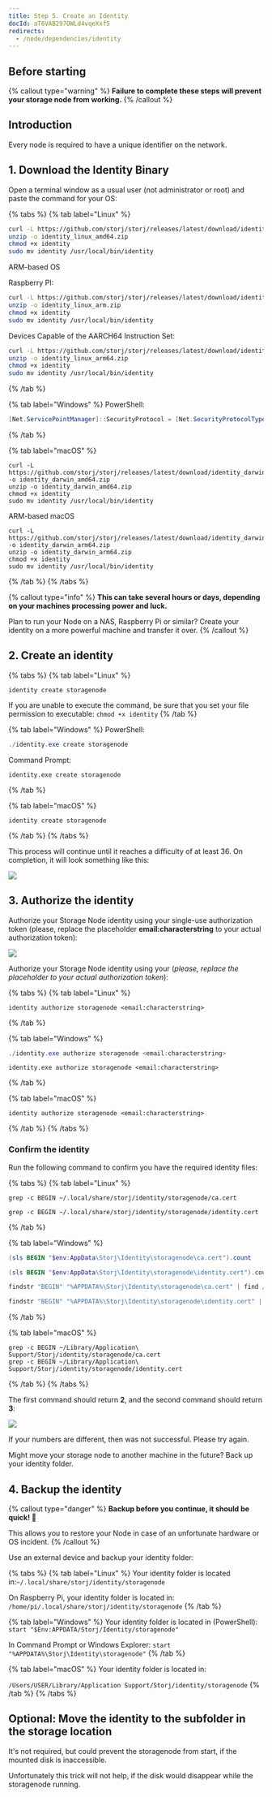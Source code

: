 ```yaml
---
title: Step 5. Create an Identity
docId: aT6VAB297OWLd4vqeXxf5
redirects:
  - /node/dependencies/identity
---
```


## Before starting

{% callout type="warning"  %}
**Failure to complete these steps will prevent your storage node from working.**
{% /callout %}

[](docId:hbCGTv1ZLLR2-kpSaGEXw)

[](docId:v-fUvPqySvUwTMF-od6hD)

[](docId:y0jltT-HzKPmDefi532sd)

[](docId:owZeAc56KSDnUzDhsBfB8)

## Introduction

Every node is required to have a unique identifier on the network.

## 1. Download the Identity Binary

Open a terminal window as a usual user (not administrator or root) and paste the command for your OS:

{% tabs %}
{% tab label="Linux" %}

```bash
curl -L https://github.com/storj/storj/releases/latest/download/identity_linux_amd64.zip -o identity_linux_amd64.zip
unzip -o identity_linux_amd64.zip
chmod +x identity
sudo mv identity /usr/local/bin/identity
```

ARM-based OS

Raspberry PI:

```bash
curl -L https://github.com/storj/storj/releases/latest/download/identity_linux_arm.zip -o identity_linux_arm.zip
unzip -o identity_linux_arm.zip
chmod +x identity
sudo mv identity /usr/local/bin/identity
```

Devices Capable of the AARCH64 Instruction Set:

```bash
curl -L https://github.com/storj/storj/releases/latest/download/identity_linux_arm64.zip -o identity_linux_arm64.zip
unzip -o identity_linux_arm64.zip
chmod +x identity
sudo mv identity /usr/local/bin/identity
```

{% /tab %}

{% tab label="Windows" %}
PowerShell:

```powershell
[Net.ServicePointManager]::SecurityProtocol = [Net.SecurityProtocolType]::Tls12; curl https://github.com/storj/storj/releases/latest/download/identity_windows_amd64.zip -o identity_windows_amd64.zip; Expand-Archive ./identity_windows_amd64.zip . -Force
```

{% /tab %}

{% tab label="macOS" %}

```shell
curl -L https://github.com/storj/storj/releases/latest/download/identity_darwin_amd64.zip -o identity_darwin_amd64.zip
unzip -o identity_darwin_amd64.zip
chmod +x identity
sudo mv identity /usr/local/bin/identity
```

ARM-based macOS

```shell
curl -L https://github.com/storj/storj/releases/latest/download/identity_darwin_arm64.zip -o identity_darwin_arm64.zip
unzip -o identity_darwin_arm64.zip
chmod +x identity
sudo mv identity /usr/local/bin/identity
```

{% /tab %}
{% /tabs %}

{% callout type="info"  %}
**This can take several hours or days, depending on your machines processing power and luck.**

Plan to run your Node on a NAS, Raspberry Pi or similar? Create your identity on a more powerful machine and transfer it over.
{% /callout %}

## 2. Create an identity

{% tabs %}
{% tab label="Linux" %}

```shell
identity create storagenode
```

If you are unable to execute the command, be sure that you set your file permission to executable: `chmod +x identity`
{% /tab %}

{% tab label="Windows" %}
PowerShell:

```powershell
./identity.exe create storagenode
```

Command Prompt:

```shell
identity.exe create storagenode
```

{% /tab %}

{% tab label="macOS" %}

```shell
identity create storagenode
```

{% /tab %}
{% /tabs %}

This process will continue until it reaches a difficulty of at least 36. On completion, it will look something like this:

![](https://link.us1.storjshare.io/raw/jua7rls6hkx5556qfcmhrqed2tfa/docs/images/ziCJkaXYzJYBRuLl0vyA2_image.png)

## 3. Authorize the identity

Authorize your Storage Node identity using your single-use authorization token (please, replace the placeholder **email\:characterstring** to your actual authorization token):

![](https://link.us1.storjshare.io/raw/jua7rls6hkx5556qfcmhrqed2tfa/docs/images/Yi1FdCqXE0mIbsiwMDtDr_image.png)

Authorize your Storage Node identity using your [](docId:v-fUvPqySvUwTMF-od6hD) (_please, replace the placeholder to your actual authorization token_):

{% tabs %}
{% tab label="Linux" %}

```shell
identity authorize storagenode <email:characterstring>
```

{% /tab %}

{% tab label="Windows" %}

```powershell
./identity.exe authorize storagenode <email:characterstring>
```

```shell
identity.exe authorize storagenode <email:characterstring>
```

{% /tab %}

{% tab label="macOS" %}

```shell
identity authorize storagenode <email:characterstring>
```

{% /tab %}
{% /tabs %}

### Confirm the identity

Run the following command to confirm you have the required identity files:

{% tabs %}
{% tab label="Linux" %}

```shell
grep -c BEGIN ~/.local/share/storj/identity/storagenode/ca.cert
```

```shell
grep -c BEGIN ~/.local/share/storj/identity/storagenode/identity.cert
```

{% /tab %}

{% tab label="Windows" %}

```powershell
(sls BEGIN "$env:AppData\Storj\Identity\storagenode\ca.cert").count
```

```powershell
(sls BEGIN "$env:AppData\Storj\Identity\storagenode\identity.cert").count
```

```powershell
findstr "BEGIN" "%APPDATA%\Storj\Identity\storagenode\ca.cert" | find /c /v ""
```

```powershell
findstr "BEGIN" "%APPDATA%\Storj\Identity\storagenode\identity.cert" | find /c /v ""
```

{% /tab %}

{% tab label="macOS" %}

```macos
grep -c BEGIN ~/Library/Application\ Support/Storj/identity/storagenode/ca.cert
grep -c BEGIN ~/Library/Application\ Support/Storj/identity/storagenode/identity.cert
```

{% /tab %}
{% /tabs %}

The first command should return **2**, and the second command should return **3**:

![](https://link.us1.storjshare.io/raw/jua7rls6hkx5556qfcmhrqed2tfa/docs/images/GlTZ8mJI50FN4_AMDPri-_image.png)

If your numbers are different, then [](docId:aT6VAB297OWLd4vqeXxf5) was not successful. Please try again.

Might move your storage node to another machine in the future? Back up your identity folder.

## 4. Backup the identity

{% callout type="danger"  %}
**Backup before you continue, it should be quick! 🙏**

This allows you to restore your Node in case of an unfortunate hardware or OS incident.
{% /callout %}

Use an external device and backup your identity folder:

{% tabs %}
{% tab label="Linux" %}
Your identity folder is located in:`~/.local/share/storj/identity/storagenode`

On Raspberry Pi, your identity folder is located in: `/home/pi/.local/share/storj/identity/storagenode`
{% /tab %}

{% tab label="Windows" %}
Your identity folder is located in (PowerShell): `start "$Env:APPDATA/Storj/Identity/storagenode"`

In Command Prompt or Windows Explorer: `start "%APPDATA%\Storj\Identity\storagenode"`
{% /tab %}

{% tab label="macOS" %}
Your identity folder is located in:

`/Users/USER/Library/Application Support/Storj/identity/storagenode`
{% /tab %}
{% /tabs %}

## Optional: Move the identity to the subfolder in the storage location

It's not required, but could prevent the storagenode from start, if the mounted disk is inaccessible.

Unfortunately this trick will not help, if the disk would disappear while the storagenode running.

##
